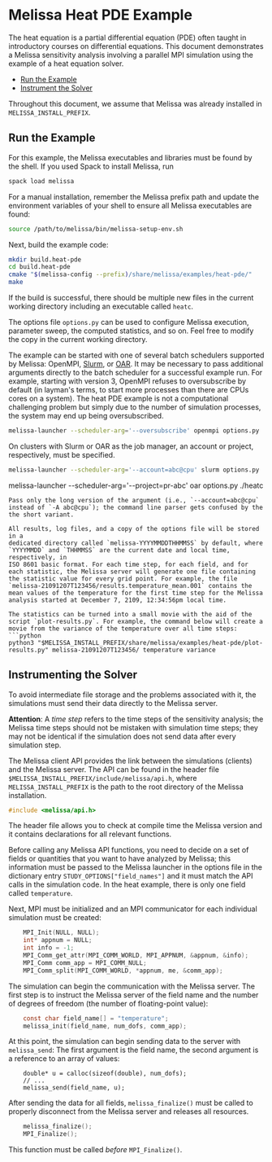 # Melissa Heat PDE Example

The heat equation is a partial differential equation (PDE) often taught in introductory courses on differential equations. This document demonstrates a Melissa sensitivity analysis involving a parallel MPI simulation using the example of a heat equation solver.

* [Run the Example](#run-the-example)
* [Instrument the Solver](#instrument-the-solver)

Throughout this document, we assume that Melissa was already installed in `MELISSA_INSTALL_PREFIX`.


## Run the Example

For this example, the Melissa executables and libraries must be found by the shell. If you used Spack to install Melissa, run
```sh
spack load melissa
```
For a manual installation, remember the Melissa prefix path and update the environment variables of your shell to ensure all Melissa executables are found:
```sh
source /path/to/melissa/bin/melissa-setup-env.sh
```
Next, build the example code:
```sh
mkdir build.heat-pde
cd build.heat-pde
cmake "$(melissa-config --prefix)/share/melissa/examples/heat-pde/"
make
```
If the build is successful, there should be multiple new files in the current working directory including an executable called `heatc`.


The options file `options.py` can be used to configure Melissa execution, parameter sweep, the computed statistics, and so on. Feel free to modify the copy in the current working directory.

The example can be started with one of several batch schedulers supported by Melissa: OpenMPI, [Slurm](https://slurm.schedmd.com/), or [OAR](https://oar.imag.fr/). It may be necessary to pass additional arguments directly to the batch scheduler for a successful example run. For example, starting with version 3, OpenMPI refuses to oversubscribe by default (in layman's terms, to start more processes than there are CPUs cores on a system). The heat PDE example is not a computational challenging problem but simply due to the number of simulation processes, the system may end up being oversubscribed.
```sh
melissa-launcher --scheduler-arg='--oversubscribe' openmpi options.py ./heatc
```
On clusters with Slurm or OAR as the job manager, an account or project, respectively, must be specified.
```sh
melissa-launcher --scheduler-arg='--account=abc@cpu' slurm options.py ./heatc
```
melissa-launcher --scheduler-arg='--project=pr-abc' oar options.py ./heatc
```
Pass only the long version of the argument (i.e., `--account=abc@cpu` instead of `-A abc@cpu`); the command line parser gets confused by the the short variant.

All results, log files, and a copy of the options file will be stored in a
dedicated directory called `melissa-YYYYMMDDTHHMMSS` by default, where
`YYYYMMDD` and `THHMMSS` are the current date and local time, respectively, in
ISO 8601 basic format. For each time step, for each field, and for each statistic, the Melissa server will generate one file containing the statistic value for every grid point. For example, the file `melissa-21091207T123456/results.temperature_mean.001` contains the mean values of the temperature for the first time step for the Melissa analysis started at December 7, 2109, 12:34:56pm local time.

The statistics can be turned into a small movie with the aid of the script `plot-results.py`. For example, the command below will create a movie from the variance of the temperature over all time steps:
```python
python3 "$MELISSA_INSTALL_PREFIX/share/melissa/examples/heat-pde/plot-results.py" melissa-21091207T123456/ temperature variance
```


## Instrumenting the Solver

To avoid intermediate file storage and the problems associated with it, the simulations must send their data directly to the Melissa server.

**Attention**: A _time step_ refers to the time steps of the sensitivity analysis; the Melissa time steps should not be mistaken with simulation time steps; they may not be identical if the simulation does not send data after every simulation step.

The Melissa client API provides the link between the simulations (clients) and the Melissa server. The API can be found in the header file `$MELISSA_INSTALL_PREFIX/include/melissa/api.h`, where `MELISSA_INSTALL_PREFIX` is the path to the root directory of the Melissa installation.
```c
#include <melissa/api.h>
```
The header file allows you to check at compile time the Melissa version and it contains declarations for all relevant functions.

Before calling any Melissa API functions, you need to decide on a set of fields or quantities that you want to have analyzed by Melissa; this information must be passed to the Melissa launcher in the options file in the dictionary entry `STUDY_OPTIONS["field_names"]` and it must match the API calls in the simulation code. In the heat example, there is only one field called `temperature`.

Next, MPI must be initialized and an MPI communicator for each individual simulation must be created:
```c
    MPI_Init(NULL, NULL);
    int* appnum = NULL;
    int info = -1;
    MPI_Comm_get_attr(MPI_COMM_WORLD, MPI_APPNUM, &appnum, &info);
    MPI_Comm comm_app = MPI_COMM_NULL;
    MPI_Comm_split(MPI_COMM_WORLD, *appnum, me, &comm_app);
```
The simulation can begin the communication with the Melissa server. The first step is to instruct the Melissa server of the field name and the number of degrees of freedom (the number of floating-point value):
```c
    const char field_name[] = "temperature";
    melissa_init(field_name, num_dofs, comm_app);
```
At this point, the simulation can begin sending data to the server with `melissa_send`: The first argument is the field name, the second argument is a reference to an array of values:
```
    double* u = calloc(sizeof(double), num_dofs);
    // ...
    melissa_send(field_name, u);
```
After sending the data for all fields, `melissa_finalize()` must be called to properly disconnect from the Melissa server and releases all resources.
```c
    melissa_finalize();
    MPI_Finalize();
```
This function must be called _before_ `MPI_Finalize()`.
